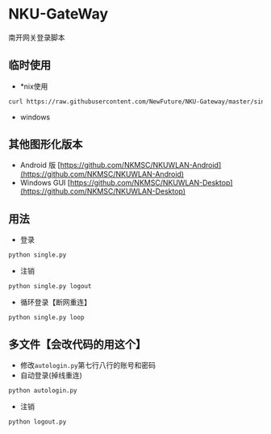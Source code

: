 # NKU-GateWay
南开网关登录脚本

## 临时使用
- *nix使用
```bash
curl https://raw.githubusercontent.com/NewFuture/NKU-Gateway/master/single.py -#o single.py && chmod +x single.py && ./single.py
```
- windows

## 其他图形化版本
* Android 版 [https://github.com/NKMSC/NKUWLAN-Android](https://github.com/NKMSC/NKUWLAN-Android)
* Windows GUI [https://github.com/NKMSC/NKUWLAN-Desktop](https://github.com/NKMSC/NKUWLAN-Desktop)

## 用法



* 登录
```
python single.py 
```

* 注销
```
python single.py logout
```

* 循环登录【断网重连】
```
python single.py loop
```


## 多文件【会改代码的用这个】

* 修改`autologin.py`第七行八行的账号和密码
* 自动登录(掉线重连)
```
python autologin.py
```
* 注销
```
python logout.py
```
